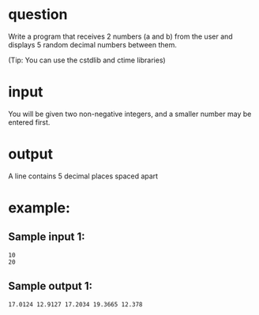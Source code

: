 # question
Write a program that receives 2 numbers (a and b) from the user and displays 5 random decimal numbers between them.

(Tip: You can use the cstdlib and ctime libraries)
# input
You will be given two non-negative integers, and a smaller number may be entered first.
# output
A line contains 5 decimal places spaced apart
# example:

## Sample input 1:
```
10
20
```
## Sample output 1:
```
17.0124 12.9127 17.2034 19.3665 12.378
```